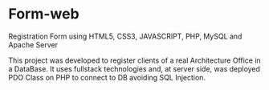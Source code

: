# Form-web
Registration Form using HTML5, CSS3, JAVASCRIPT, PHP, MySQL and Apache Server

This project was developed to register clients of a real Architecture Office in a DataBase.
It uses fullstack technologies and, at server side, was deployed PDO Class on PHP to connect to DB avoiding SQL Injection.
